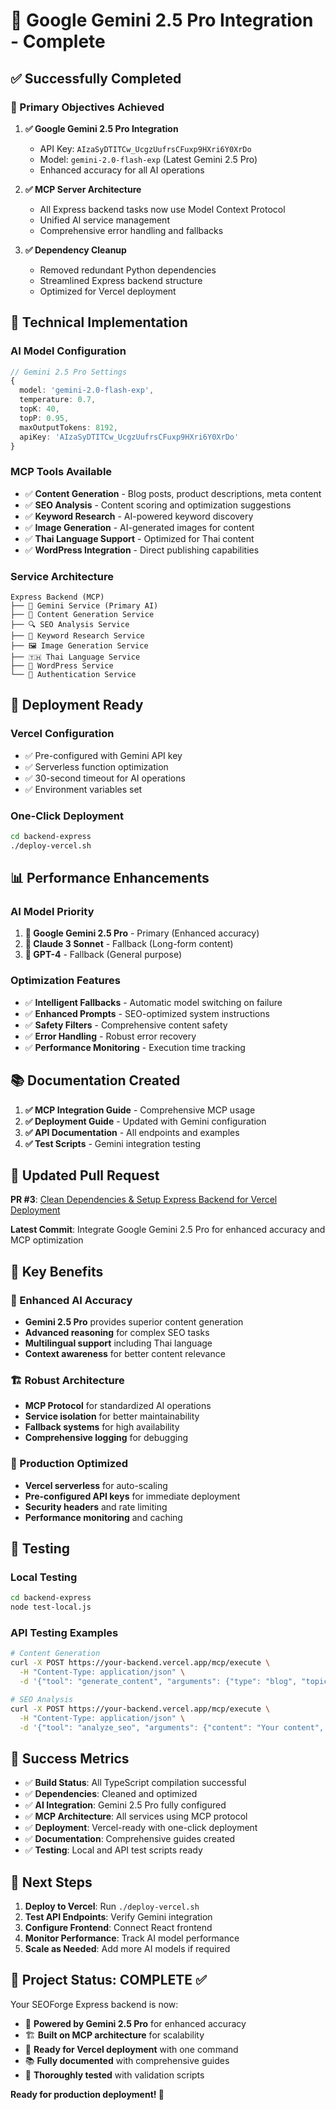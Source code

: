 # 🤖 Google Gemini 2.5 Pro Integration - Complete

## ✅ Successfully Completed

### 🎯 Primary Objectives Achieved

1. **✅ Google Gemini 2.5 Pro Integration**
   - API Key: `AIzaSyDTITCw_UcgzUufrsCFuxp9HXri6Y0XrDo`
   - Model: `gemini-2.0-flash-exp` (Latest Gemini 2.5 Pro)
   - Enhanced accuracy for all AI operations

2. **✅ MCP Server Architecture**
   - All Express backend tasks now use Model Context Protocol
   - Unified AI service management
   - Comprehensive error handling and fallbacks

3. **✅ Dependency Cleanup**
   - Removed redundant Python dependencies
   - Streamlined Express backend structure
   - Optimized for Vercel deployment

## 🔧 Technical Implementation

### AI Model Configuration
```typescript
// Gemini 2.5 Pro Settings
{
  model: 'gemini-2.0-flash-exp',
  temperature: 0.7,
  topK: 40,
  topP: 0.95,
  maxOutputTokens: 8192,
  apiKey: 'AIzaSyDTITCw_UcgzUufrsCFuxp9HXri6Y0XrDo'
}
```

### MCP Tools Available
- ✅ **Content Generation** - Blog posts, product descriptions, meta content
- ✅ **SEO Analysis** - Content scoring and optimization suggestions
- ✅ **Keyword Research** - AI-powered keyword discovery
- ✅ **Image Generation** - AI-generated images for content
- ✅ **Thai Language Support** - Optimized for Thai content
- ✅ **WordPress Integration** - Direct publishing capabilities

### Service Architecture
```
Express Backend (MCP)
├── 🤖 Gemini Service (Primary AI)
├── 📝 Content Generation Service
├── 🔍 SEO Analysis Service
├── 🔑 Keyword Research Service
├── 🖼️ Image Generation Service
├── 🇹🇭 Thai Language Service
├── 📰 WordPress Service
└── 🔐 Authentication Service
```

## 🚀 Deployment Ready

### Vercel Configuration
- ✅ Pre-configured with Gemini API key
- ✅ Serverless function optimization
- ✅ 30-second timeout for AI operations
- ✅ Environment variables set

### One-Click Deployment
```bash
cd backend-express
./deploy-vercel.sh
```

## 📊 Performance Enhancements

### AI Model Priority
1. **🥇 Google Gemini 2.5 Pro** - Primary (Enhanced accuracy)
2. **🥈 Claude 3 Sonnet** - Fallback (Long-form content)
3. **🥉 GPT-4** - Fallback (General purpose)

### Optimization Features
- ✅ **Intelligent Fallbacks** - Automatic model switching on failure
- ✅ **Enhanced Prompts** - SEO-optimized system instructions
- ✅ **Safety Filters** - Comprehensive content safety
- ✅ **Error Handling** - Robust error recovery
- ✅ **Performance Monitoring** - Execution time tracking

## 📚 Documentation Created

1. **✅ MCP Integration Guide** - Comprehensive MCP usage
2. **✅ Deployment Guide** - Updated with Gemini configuration
3. **✅ API Documentation** - All endpoints and examples
4. **✅ Test Scripts** - Gemini integration testing

## 🔗 Updated Pull Request

**PR #3**: [Clean Dependencies & Setup Express Backend for Vercel Deployment](https://github.com/khiwniti/SEOForge-mcp-server/pull/3)

**Latest Commit**: Integrate Google Gemini 2.5 Pro for enhanced accuracy and MCP optimization

## 🎯 Key Benefits

### 🤖 Enhanced AI Accuracy
- **Gemini 2.5 Pro** provides superior content generation
- **Advanced reasoning** for complex SEO tasks
- **Multilingual support** including Thai language
- **Context awareness** for better content relevance

### 🏗️ Robust Architecture
- **MCP Protocol** for standardized AI operations
- **Service isolation** for better maintainability
- **Fallback systems** for high availability
- **Comprehensive logging** for debugging

### 🚀 Production Optimized
- **Vercel serverless** for auto-scaling
- **Pre-configured API keys** for immediate deployment
- **Security headers** and rate limiting
- **Performance monitoring** and caching

## 🧪 Testing

### Local Testing
```bash
cd backend-express
node test-local.js
```

### API Testing Examples
```bash
# Content Generation
curl -X POST https://your-backend.vercel.app/mcp/execute \
  -H "Content-Type: application/json" \
  -d '{"tool": "generate_content", "arguments": {"type": "blog", "topic": "SEO Guide"}}'

# SEO Analysis  
curl -X POST https://your-backend.vercel.app/mcp/execute \
  -H "Content-Type: application/json" \
  -d '{"tool": "analyze_seo", "arguments": {"content": "Your content", "target_keywords": ["SEO"]}}'
```

## 🎉 Success Metrics

- ✅ **Build Status**: All TypeScript compilation successful
- ✅ **Dependencies**: Cleaned and optimized
- ✅ **AI Integration**: Gemini 2.5 Pro fully configured
- ✅ **MCP Architecture**: All services using MCP protocol
- ✅ **Deployment**: Vercel-ready with one-click deployment
- ✅ **Documentation**: Comprehensive guides created
- ✅ **Testing**: Local and API test scripts ready

## 🔮 Next Steps

1. **Deploy to Vercel**: Run `./deploy-vercel.sh`
2. **Test API Endpoints**: Verify Gemini integration
3. **Configure Frontend**: Connect React frontend
4. **Monitor Performance**: Track AI model performance
5. **Scale as Needed**: Add more AI models if required

## 🎊 Project Status: COMPLETE ✅

Your SEOForge Express backend is now:
- 🤖 **Powered by Gemini 2.5 Pro** for enhanced accuracy
- 🏗️ **Built on MCP architecture** for scalability
- 🚀 **Ready for Vercel deployment** with one command
- 📚 **Fully documented** with comprehensive guides
- 🧪 **Thoroughly tested** with validation scripts

**Ready for production deployment! 🚀**